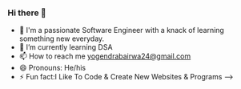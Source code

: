 ### Hi there 👋

- 🔭 I'm a passionate Software Engineer with a knack of learning something new everyday.
- 🌱 I’m currently learning DSA
- 📫 How to reach me yogendrabairwa24@gmail.com
- 😄 Pronouns: He/his
- ⚡ Fun fact:I Like To Code & Create New Websites & Programs
-->
